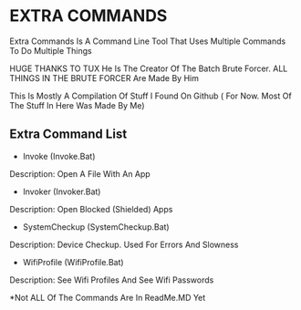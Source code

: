 # EXTRA COMMANDS

 Extra Commands Is A Command Line Tool That Uses Multiple Commands To Do Multiple Things

HUGE THANKS TO TUX He Is The Creator Of The Batch Brute Forcer. ALL THINGS IN THE BRUTE FORCER Are Made By Him

This Is Mostly A Compilation Of Stuff I Found On Github
( For Now. Most Of The Stuff In Here Was Made By Me)

## Extra Command List
 - Invoke (Invoke.Bat)
  
 Description: Open A File With An App 
  
 - Invoker (Invoker.Bat)
  
 Description: Open Blocked (Shielded) Apps 
  
 - SystemCheckup (SystemCheckup.Bat)
  
 Description: Device Checkup. Used For Errors And Slowness 
 
 - WifiProfile (WifiProfile.Bat)
  
 Description: See Wifi Profiles And See Wifi Passwords 


 *Not ALL Of The Commands Are In ReadMe.MD Yet
 
 
